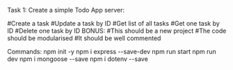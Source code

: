 Task 1:
    Create a simple Todo App server:
        
#Create a task
#Update a task by ID
#Get list of all tasks
#Get one task by ID
#Delete one task by ID
BONUS: 
#This should be a new project
#The code should be modularised
#It should be well commented


Commands:
    npm init -y
    npm i express --save-dev
    npm run start
    npm run dev
    npm i mongoose --save
    npm i dotenv --save

